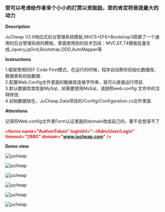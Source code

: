 ###  您可以考虑给作者来个小小的打赏以资鼓励，您的肯定将是我最大的动力


 **Description** 

JuCheap V2.0响应式后台管理系统模板,MVC5+EF6+Bootstrap3搭建了一个通用的后台管理系统的模板，里面使用到的技术包括：MVC,EF,T4模板批量生成,Jquery,jqGrid,Bootstrap,DDD,AutoMapper等

 **Instructions** 

1.框架使用的EF Code First模式，在运行的时候，程序自动帮你初始化数据库、数据表和初始数据.<br/> 
2.配置Web.Config文件里面的数据库连接字符串，就可以直接运行项目. <br/>
3.默认数据库类型是MySql，如需要使用MsSql，请按照web.config 文件中的注释修改.<br/>
4.初始数据放在，JuCheap.Data项目的/Config/Configuration.cs文件里面.<br/>

 **Attentions** 

记得将Web.config文件里Form认证里面的domain改成自己的，要不会登录不了

<b style="color:#D91E18">&lt;forms name="AuthenToken" loginUrl="~/Adm/User/Login" timeout="2880" domain="www.jucheap.com" /&gt;</b>

 **Demo view**

![jucheap](http://git.oschina.net/uploads/images/2016/1109/115238_f6e40415_422345.png "jucheap")

![jucheap](http://git.oschina.net/uploads/images/2016/1109/115304_99754093_422345.png "jucheap")

![jucheap](http://git.oschina.net/uploads/images/2016/1109/122732_191c2c6c_422345.png "jucheap")

![jucheap](http://git.oschina.net/uploads/images/2016/1109/122746_7a14746f_422345.png "jucheap")

![jucheap](http://git.oschina.net/uploads/images/2016/1109/122754_cbf08341_422345.png "jucheap")

![jucheap](http://git.oschina.net/uploads/images/2016/1109/122802_622365f2_422345.png "jucheap")